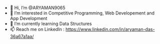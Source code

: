 - 👋 Hi, I’m @ARYAMAN9065
- 👀 I’m interested in Competitive Programming, Web Developement and App Development
- 🌱 I’m currently learning Data Structures 
- 📫 Reach me on LinkedIn : https://www.linkedin.com/in/aryaman-das-36a67a1aa/
<!---
ARYAMAN9065/ARYAMAN9065 is a ✨ special ✨ repository because its `README.md` (this file) appears on your GitHub profile.
You can click the Preview link to take a look at your changes.
--->
